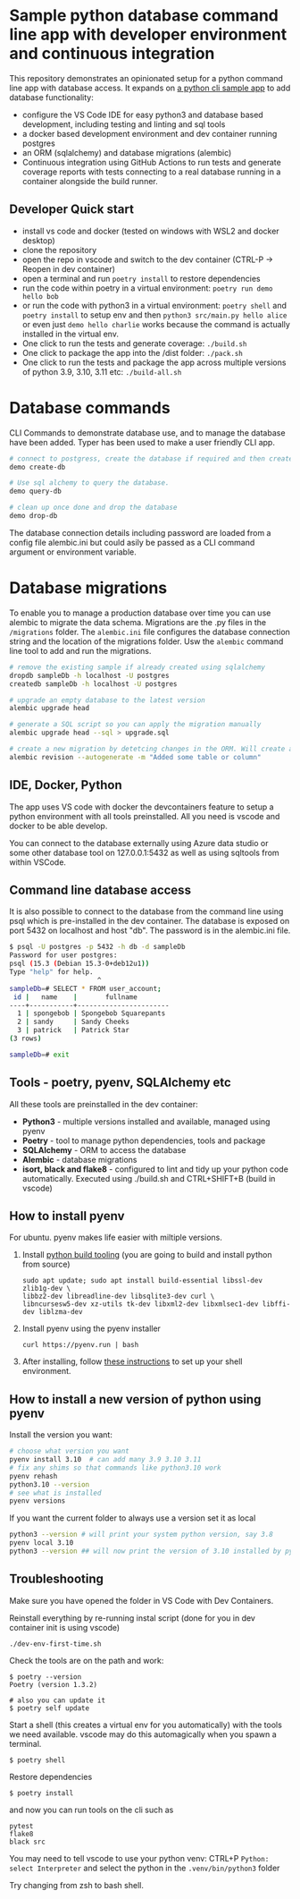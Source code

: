 # Sample python database command line app with developer environment and continuous integration

This repository demonstrates an opinionated setup for a python command line app with database access. It expands on [a python cli sample app](https://github.com/alastairtree/python-cli-devenv-and-ci-sample) to add database functionality:

- configure the VS Code IDE for easy python3 and database based development, including testing and linting and sql tools
- a docker based development environment and dev container running postgres
- an ORM (sqlalchemy) and database migrations (alembic)
- Continuous integration using GitHub Actions to run tests and generate coverage reports with tests connecting to a real database running in a container alongside the build runner.

## Developer Quick start

- install vs code and docker (tested on windows with WSL2 and docker desktop)
- clone the repository
- open the repo in vscode and switch to the dev container (CTRL-P -> Reopen in dev container)
- open a terminal and run `poetry install` to restore dependencies
- run the code within poetry in a virtual environment: `poetry run demo hello bob`
- or run the code with python3 in a virtual environment: `poetry shell` and `poetry install` to setup env and then `python3 src/main.py hello alice` or even just `demo hello charlie` works because the command is actually installed in the virtual env.
- One click to run the tests and generate coverage: `./build.sh`
- One click to package the app into the /dist folder: `./pack.sh`
- One click to run the tests and package the app across multiple versions of python 3.9, 3.10, 3.11 etc: `./build-all.sh`

# Database commands

CLI Commands to demonstrate database use, and to manage the database have been added. Typer has been used to make a user friendly CLI app.

```bash
# connect to postgress, create the database if required and then create 2 tables based on the ORM.  Thhis comand shows how to use the ORM to create the database schema and populate some rows of data
demo create-db

# Use sql alchemy to query the database.
demo query-db

# clean up once done and drop the database
demo drop-db
```

The database connection details including password are loaded from a config file alembic.ini but could asily be passed as a CLI command argument or environment variable.

# Database migrations

To enable you to manage a production database over time you can use alembic to migrate the data schema. Migrations are the .py files in the `/migrations` folder. The `alembic.ini` file configures the database connection string and the location of the migrations folder. Usw the `alembic` command line tool to add and run the migrations.

```bash
# remove the existing sample if already created using sqlalchemy
dropdb sampleDb -h localhost -U postgres
createdb sampleDb -h localhost -U postgres

# upgrade an empty database to the latest version
alembic upgrade head

# generate a SQL script so you can apply the migration manually
alembic upgrade head --sql > upgrade.sql

# create a new migration by detetcing changes in the ORM. Will create a new file in the migrations folder
alembic revision --autogenerate -m "Added some table or column"
```

## IDE, Docker, Python

The app uses VS code with docker the devcontainers feature to setup a python environment with all tools preinstalled. All you need is vscode and docker to be able develop.

You can connect to the database externally using Azure data studio or some other database tool on 127.0.0.1:5432 as well as using sqltools from within VSCode.


## Command line database access

It is also possible to connect to the database from the command line using psql which is pre-installed in the dev container. The database is exposed on port 5432 on localhost and host "db". The password is in the alembic.ini file.

```bash
$ psql -U postgres -p 5432 -h db -d sampleDb
Password for user postgres:
psql (15.3 (Debian 15.3-0+deb12u1))
Type "help" for help.
                      ^
sampleDb=# SELECT * FROM user_account;
 id |   name    |       fullname
----+-----------+-----------------------
  1 | spongebob | Spongebob Squarepants
  2 | sandy     | Sandy Cheeks
  3 | patrick   | Patrick Star
(3 rows)

sampleDb=# exit
```

## Tools - poetry, pyenv, SQLAlchemy etc

All these tools are preinstalled in the dev container:

- **Python3** - multiple versions installed and available, managed using pyenv
- **Poetry** - tool to manage python dependencies, tools and package
- **SQLAlchemy** - ORM to access the database
- **Alembic** - database migrations
- **isort, black and flake8** - configured to lint and tidy up your python code automatically. Executed using ./build.sh and CTRL+SHIFT+B (build in vscode)


## How to install pyenv

For ubuntu. pyenv makes life easier with miltiple versions.

1. Install [python build tooling](https://github.com/pyenv/pyenv/wiki#suggested-build-environment) (you are going to build and install python from source)
    ```
    sudo apt update; sudo apt install build-essential libssl-dev zlib1g-dev \
    libbz2-dev libreadline-dev libsqlite3-dev curl \
    libncursesw5-dev xz-utils tk-dev libxml2-dev libxmlsec1-dev libffi-dev liblzma-dev
    ```
1. Install pyenv using the pyenv installer
    ```
    curl https://pyenv.run | bash
    ```
1. After installing, follow [these instructions](https://github.com/pyenv/pyenv#set-up-your-shell-environment-for-pyenv) to set up your shell environment.

## How to install a new version of python using pyenv

Install the version you want:
```bash
# choose what version you want
pyenv install 3.10  # can add many 3.9 3.10 3.11
# fix any shims so that commands like python3.10 work
pyenv rehash
python3.10 --version
# see what is installed
pyenv versions
```

If you want the current folder to always use a version set it as local

```bash
python3 --version # will print your system python version, say 3.8
pyenv local 3.10
python3 --version ## will now print the version of 3.10 installed by pyenv
```

## Troubleshooting

Make sure you have opened the folder in VS Code with Dev Containers.

Reinstall everything by re-running instal script (done for you in dev container init is using vscode)

```
./dev-env-first-time.sh
```

Check the tools are on the path and work:

```
$ poetry --version
Poetry (version 1.3.2)

# also you can update it
$ poetry self update
```

Start a shell (this creates a virtual env for you automatically) with the tools we need available. vscode may do this automagically when you spawn a terminal.

```
$ poetry shell
```

Restore dependencies

```
$ poetry install
```

and now you can run tools on the cli such as

```
pytest
flake8
black src
```

You may need to tell vscode to use your python venv: CTRL+P `Python: select Interpreter` and select the python in the `.venv/bin/python3` folder


Try changing from zsh to bash shell.
